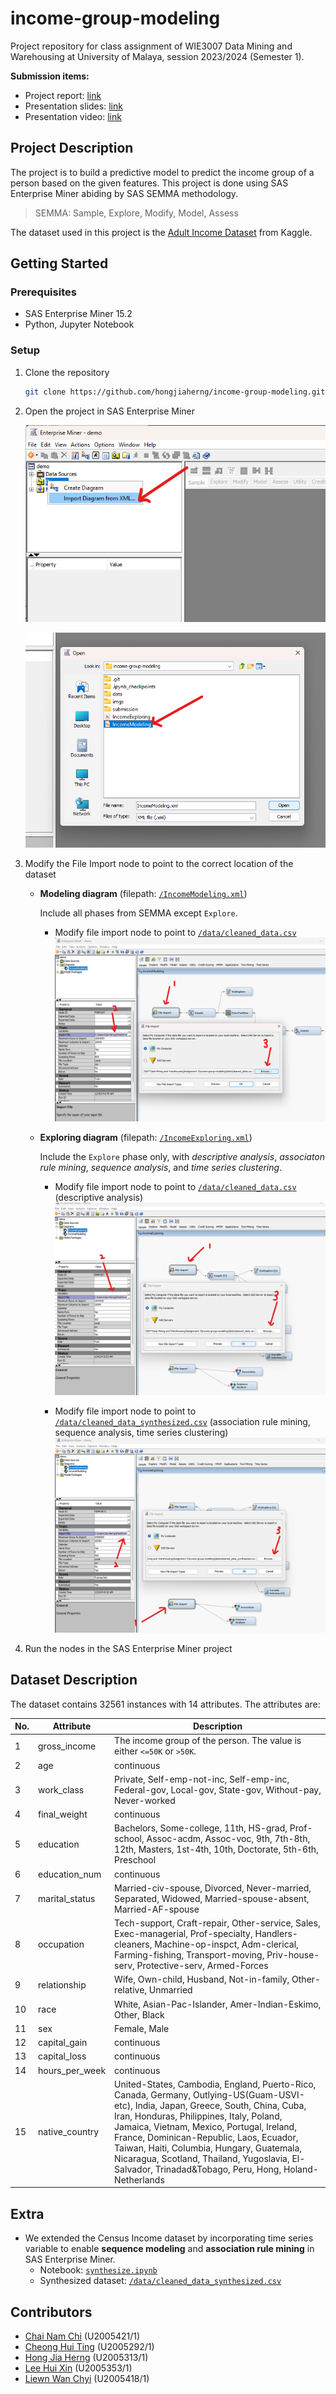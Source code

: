# income-group-modeling

Project repository for class assignment of WIE3007 Data Mining and Warehousing at University of Malaya, session 2023/2024 (Semester 1).

**Submission items:**

- Project report: [link](https://github.com/hongjiaherng/income-group-modeling/blob/main/submission/WIE3007%20Group%20Assignment%20Report.pdf)
- Presentation slides: [link](https://github.com/hongjiaherng/income-group-modeling/blob/main/submission/WIE3007%20Group%20Assignment%20Slides.pdf)
- Presentation video: [link](https://drive.google.com/file/d/1V2lSD_1nrDhZUlHMh7PTBnzSKUlKaUrr/view?usp=sharing)

## Project Description

The project is to build a predictive model to predict the income group of a person based on the given features. This project is done using SAS Enterprise Miner abiding by SAS SEMMA methodology.

> SEMMA: Sample, Explore, Modify, Model, Assess

The dataset used in this project is the [Adult Income Dataset](https://www.kaggle.com/datasets/kritidoneria/adultdatasetxai) from Kaggle.

## Getting Started

### Prerequisites

- SAS Enterprise Miner 15.2
- Python, Jupyter Notebook

### Setup

1. Clone the repository

   ```bash
   git clone https://github.com/hongjiaherng/income-group-modeling.git
   ```

2. Open the project in SAS Enterprise Miner

   ![import diagram](/imgs/import-diagram-from-xml.png)

   ![open diagram](/imgs/open-xml.png)

3. Modify the File Import node to point to the correct location of the dataset

   - **Modeling diagram** (filepath: [`/IncomeModeling.xml`](https://github.com/hongjiaherng/income-group-modeling/blob/main/IncomeModeling.xml))

     Include all phases from SEMMA except `Explore`.

     - Modify file import node to point to [`/data/cleaned_data.csv`](https://github.com/hongjiaherng/income-group-modeling/blob/main/data/cleaned_data.csv)
       ![modify file import node](/imgs/modify-import-file-model.png)

   - **Exploring diagram** (filepath: [`/IncomeExploring.xml`](https://github.com/hongjiaherng/income-group-modeling/blob/main/IncomeExploring.xml))

     Include the `Explore` phase only, with _descriptive analysis_, _associaton rule mining_, _sequence analysis_, and _time series clustering_.

     - Modify file import node to point to [`/data/cleaned_data.csv`](https://github.com/hongjiaherng/income-group-modeling/blob/main/data/cleaned_data.csv) (descriptive analysis)
       ![modify file import node 1](/imgs/modify-import-file-explore-1.png)

     - Modify file import node to point to [`/data/cleaned_data_synthesized.csv`](https://github.com/hongjiaherng/income-group-modeling/blob/main/data/cleaned_data_synthesized.csv) (association rule mining, sequence analysis, time series clustering)
       ![modify file import node 2](/imgs/modify-import-file-explore-2.png)

4. Run the nodes in the SAS Enterprise Miner project

## Dataset Description

The dataset contains 32561 instances with 14 attributes. The attributes are:

| No. | Attribute      | Description                                                                                                                                                                                                                                                                                                                                                                                                                    |
| --- | -------------- | ------------------------------------------------------------------------------------------------------------------------------------------------------------------------------------------------------------------------------------------------------------------------------------------------------------------------------------------------------------------------------------------------------------------------------ |
| 1   | gross_income   | The income group of the person. The value is either `<=50K` or `>50K`.                                                                                                                                                                                                                                                                                                                                                         |
| 2   | age            | continuous                                                                                                                                                                                                                                                                                                                                                                                                                     |
| 3   | work_class     | Private, Self-emp-not-inc, Self-emp-inc, Federal-gov, Local-gov, State-gov, Without-pay, Never-worked                                                                                                                                                                                                                                                                                                                          |
| 4   | final_weight   | continuous                                                                                                                                                                                                                                                                                                                                                                                                                     |
| 5   | education      | Bachelors, Some-college, 11th, HS-grad, Prof-school, Assoc-acdm, Assoc-voc, 9th, 7th-8th, 12th, Masters, 1st-4th, 10th, Doctorate, 5th-6th, Preschool                                                                                                                                                                                                                                                                          |
| 6   | education_num  | continuous                                                                                                                                                                                                                                                                                                                                                                                                                     |
| 7   | marital_status | Married-civ-spouse, Divorced, Never-married, Separated, Widowed, Married-spouse-absent, Married-AF-spouse                                                                                                                                                                                                                                                                                                                      |
| 8   | occupation     | Tech-support, Craft-repair, Other-service, Sales, Exec-managerial, Prof-specialty, Handlers-cleaners, Machine-op-inspct, Adm-clerical, Farming-fishing, Transport-moving, Priv-house-serv, Protective-serv, Armed-Forces                                                                                                                                                                                                       |
| 9   | relationship   | Wife, Own-child, Husband, Not-in-family, Other-relative, Unmarried                                                                                                                                                                                                                                                                                                                                                             |
| 10  | race           | White, Asian-Pac-Islander, Amer-Indian-Eskimo, Other, Black                                                                                                                                                                                                                                                                                                                                                                    |
| 11  | sex            | Female, Male                                                                                                                                                                                                                                                                                                                                                                                                                   |
| 12  | capital_gain   | continuous                                                                                                                                                                                                                                                                                                                                                                                                                     |
| 13  | capital_loss   | continuous                                                                                                                                                                                                                                                                                                                                                                                                                     |
| 14  | hours_per_week | continuous                                                                                                                                                                                                                                                                                                                                                                                                                     |
| 15  | native_country | United-States, Cambodia, England, Puerto-Rico, Canada, Germany, Outlying-US(Guam-USVI-etc), India, Japan, Greece, South, China, Cuba, Iran, Honduras, Philippines, Italy, Poland, Jamaica, Vietnam, Mexico, Portugal, Ireland, France, Dominican-Republic, Laos, Ecuador, Taiwan, Haiti, Columbia, Hungary, Guatemala, Nicaragua, Scotland, Thailand, Yugoslavia, El-Salvador, Trinadad&Tobago, Peru, Hong, Holand-Netherlands |

## Extra

- We extended the Census Income dataset by incorporating time series variable to enable **sequence modeling** and **association rule mining** in SAS Enterprise Miner.
  - Notebook: [`synthesize.ipynb`](https://github.com/hongjiaherng/income-group-modeling/blob/main/synthesize.ipynb)
  - Synthesized dataset: [`/data/cleaned_data_synthesized.csv`](https://github.com/hongjiaherng/income-group-modeling/blob/main/data/cleaned_data_synthesized.csv)

## Contributors

- [Chai Nam Chi](https://github.com/ChaiNamChi0624) (U2005421/1)
- [Cheong Hui Ting](https://github.com/jeongie) (U2005292/1)
- [Hong Jia Herng](https://github.com/hongjiaherng) (U2005313/1)
- [Lee Hui Xin](https://github.com/SeriousLee20) (U2005353/1)
- [Liewn Wan Chyi](https://github.com/WCHYI-CHEESE) (U2005418/1)
